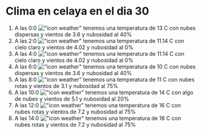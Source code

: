 # Clima en celaya en el dia 30

1. A las 0:0 !["icon weather"](http://openweathermap.org/img/w/03n.png) tenemos una temperatura de 13 C con nubes dispersas y  vientos de 3.6 y nubosidad al 40%
1. A las 2:0 !["icon weather"](http://openweathermap.org/img/w/01n.png) tenemos una temperatura de 11.14 C con cielo claro y  vientos de 4.02 y nubosidad al 0%
1. A las 4:0 !["icon weather"](http://openweathermap.org/img/w/01n.png) tenemos una temperatura de 11.14 C con cielo claro y  vientos de 4.02 y nubosidad al 0%
1. A las 6:0 !["icon weather"](http://openweathermap.org/img/w/03n.png) tenemos una temperatura de 10 C con nubes dispersas y  vientos de 3.6 y nubosidad al 40%
1. A las 8:0 !["icon weather"](http://openweathermap.org/img/w/04n.png) tenemos una temperatura de 11 C con nubes rotas y  vientos de 3.1 y nubosidad al 75%
1. A las 10:0 !["icon weather"](http://openweathermap.org/img/w/02d.png) tenemos una temperatura de 14 C con algo de nubes y  vientos de 5.1 y nubosidad al 20%
1. A las 12:0 !["icon weather"](http://openweathermap.org/img/w/04d.png) tenemos una temperatura de 16 C con nubes rotas y  vientos de 7.2 y nubosidad al 75%
1. A las 14:0 !["icon weather"](http://openweathermap.org/img/w/04d.png) tenemos una temperatura de 18 C con nubes rotas y  vientos de 7.2 y nubosidad al 75%
